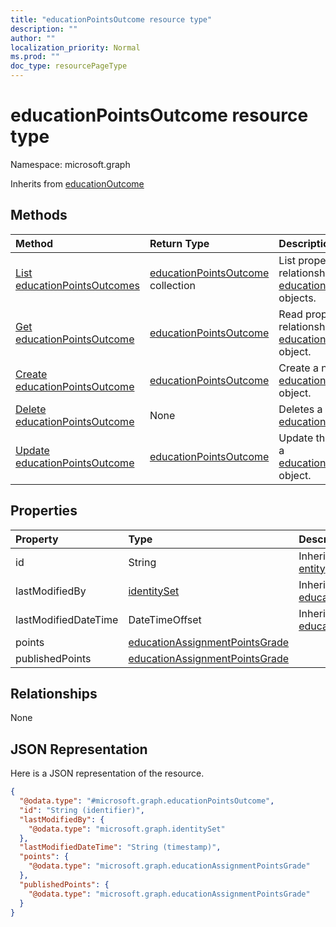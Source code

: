 ```yaml
---
title: "educationPointsOutcome resource type"
description: ""
author: ""
localization_priority: Normal
ms.prod: ""
doc_type: resourcePageType
---
```


# educationPointsOutcome resource type


Namespace: microsoft.graph




Inherits from [educationOutcome](../resources/educationoutcome.md)

## Methods
|Method|Return Type|Description|
|:---|:---|:---|
|[List educationPointsOutcomes](../api/educationpointsoutcome-list.md)|[educationPointsOutcome](../resources/educationpointsoutcome.md) collection|List properties and relationships of the [educationPointsOutcome](../resources/educationpointsoutcome.md) objects.|
|[Get educationPointsOutcome](../api/educationpointsoutcome-get.md)|[educationPointsOutcome](../resources/educationpointsoutcome.md)|Read properties and relationships of the [educationPointsOutcome](../resources/educationpointsoutcome.md) object.|
|[Create educationPointsOutcome](../api/educationpointsoutcome-create.md)|[educationPointsOutcome](../resources/educationpointsoutcome.md)|Create a new [educationPointsOutcome](../resources/educationpointsoutcome.md) object.|
|[Delete educationPointsOutcome](../api/educationpointsoutcome-delete.md)|None|Deletes a [educationPointsOutcome](../resources/educationpointsoutcome.md).|
|[Update educationPointsOutcome](../api/educationpointsoutcome-update.md)|[educationPointsOutcome](../resources/educationpointsoutcome.md)|Update the properties of a [educationPointsOutcome](../resources/educationpointsoutcome.md) object.|

## Properties
|Property|Type|Description|
|:---|:---|:---|
|id|String| Inherited from [entity](../resources/entity.md)|
|lastModifiedBy|[identitySet](../resources/identityset.md)| Inherited from [educationOutcome](../resources/educationoutcome.md)|
|lastModifiedDateTime|DateTimeOffset| Inherited from [educationOutcome](../resources/educationoutcome.md)|
|points|[educationAssignmentPointsGrade](../resources/educationassignmentpointsgrade.md)||
|publishedPoints|[educationAssignmentPointsGrade](../resources/educationassignmentpointsgrade.md)||

## Relationships
None

## JSON Representation
Here is a JSON representation of the resource.
<!-- {
  "blockType": "resource",
  "keyProperty": "id",
  "@odata.type": "microsoft.graph.educationPointsOutcome",
  "baseType": "microsoft.graph.educationOutcome",
  "openType": false
}
-->
``` json
{
  "@odata.type": "#microsoft.graph.educationPointsOutcome",
  "id": "String (identifier)",
  "lastModifiedBy": {
    "@odata.type": "microsoft.graph.identitySet"
  },
  "lastModifiedDateTime": "String (timestamp)",
  "points": {
    "@odata.type": "microsoft.graph.educationAssignmentPointsGrade"
  },
  "publishedPoints": {
    "@odata.type": "microsoft.graph.educationAssignmentPointsGrade"
  }
}
```

